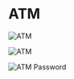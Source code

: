 


# ATM 

![ATM](https://user-images.githubusercontent.com/94282403/142880992-6bf18a9a-6aa8-4df7-a0b1-a015974d6d62.jpg)

![ATM](https://user-images.githubusercontent.com/94282403/142881704-7bfd4297-83ae-4e35-8edd-607a7ef31d69.jpg)

![ATM Password](https://user-images.githubusercontent.com/94282403/142881890-f6c2579b-5e78-492a-95bc-d36450a91ebb.jpg)
